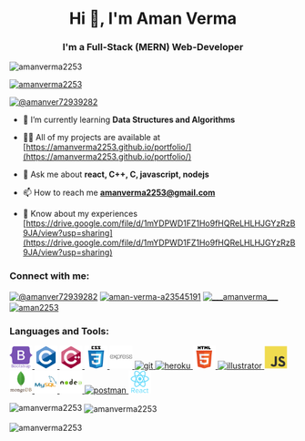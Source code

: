 <h1 align="center">Hi 👋, I'm Aman Verma</h1>
<h3 align="center">I'm a Full-Stack (MERN) Web-Developer</h3>

<p align="left"> <img src="https://komarev.com/ghpvc/?username=amanverma2253&label=Profile%20views&color=0e75b6&style=flat" alt="amanverma2253" /> </p>

<p align="left"> <a href="https://github.com/ryo-ma/github-profile-trophy"><img src="https://github-profile-trophy.vercel.app/?username=amanverma2253" alt="amanverma2253" /></a> </p>

<p align="left"> <a href="https://twitter.com/@amanver72939282" target="blank"><img src="https://img.shields.io/twitter/follow/@amanver72939282?logo=twitter&style=for-the-badge" alt="@amanver72939282" /></a> </p>

- 🌱 I’m currently learning **Data Structures and Algorithms**

- 👨‍💻 All of my projects are available at [https://amanverma2253.github.io/portfolio/](https://amanverma2253.github.io/portfolio/)

- 💬 Ask me about **react, C++, C, javascript, nodejs**

- 📫 How to reach me **amanverma2253@gmail.com**

- 📄 Know about my experiences [https://drive.google.com/file/d/1mYDPWD1FZ1Ho9fHQReLHLHJGYzRzB9JA/view?usp=sharing](https://drive.google.com/file/d/1mYDPWD1FZ1Ho9fHQReLHLHJGYzRzB9JA/view?usp=sharing)

<h3 align="left">Connect with me:</h3>
<p align="left">
<a href="https://twitter.com/@amanver72939282" target="blank"><img align="center" src="https://raw.githubusercontent.com/rahuldkjain/github-profile-readme-generator/master/src/images/icons/Social/twitter.svg" alt="@amanver72939282" height="30" width="40" /></a>
<a href="https://linkedin.com/in/aman-verma-a23545191" target="blank"><img align="center" src="https://raw.githubusercontent.com/rahuldkjain/github-profile-readme-generator/master/src/images/icons/Social/linked-in-alt.svg" alt="aman-verma-a23545191" height="30" width="40" /></a>
<a href="https://instagram.com/___amanverma___" target="blank"><img align="center" src="https://raw.githubusercontent.com/rahuldkjain/github-profile-readme-generator/master/src/images/icons/Social/instagram.svg" alt="___amanverma___" height="30" width="40" /></a>
<a href="https://www.codechef.com/users/aman2253" target="blank"><img align="center" src="https://cdn.jsdelivr.net/npm/simple-icons@3.1.0/icons/codechef.svg" alt="aman2253" height="30" width="40" /></a>
</p>

<h3 align="left">Languages and Tools:</h3>
<p align="left"> <a href="https://getbootstrap.com" target="_blank" rel="noreferrer"> <img src="https://raw.githubusercontent.com/devicons/devicon/master/icons/bootstrap/bootstrap-plain-wordmark.svg" alt="bootstrap" width="40" height="40"/> </a> <a href="https://www.cprogramming.com/" target="_blank" rel="noreferrer"> <img src="https://raw.githubusercontent.com/devicons/devicon/master/icons/c/c-original.svg" alt="c" width="40" height="40"/> </a> <a href="https://www.w3schools.com/cpp/" target="_blank" rel="noreferrer"> <img src="https://raw.githubusercontent.com/devicons/devicon/master/icons/cplusplus/cplusplus-original.svg" alt="cplusplus" width="40" height="40"/> </a> <a href="https://www.w3schools.com/css/" target="_blank" rel="noreferrer"> <img src="https://raw.githubusercontent.com/devicons/devicon/master/icons/css3/css3-original-wordmark.svg" alt="css3" width="40" height="40"/> </a> <a href="https://expressjs.com" target="_blank" rel="noreferrer"> <img src="https://raw.githubusercontent.com/devicons/devicon/master/icons/express/express-original-wordmark.svg" alt="express" width="40" height="40"/> </a> <a href="https://git-scm.com/" target="_blank" rel="noreferrer"> <img src="https://www.vectorlogo.zone/logos/git-scm/git-scm-icon.svg" alt="git" width="40" height="40"/> </a> <a href="https://heroku.com" target="_blank" rel="noreferrer"> <img src="https://www.vectorlogo.zone/logos/heroku/heroku-icon.svg" alt="heroku" width="40" height="40"/> </a> <a href="https://www.w3.org/html/" target="_blank" rel="noreferrer"> <img src="https://raw.githubusercontent.com/devicons/devicon/master/icons/html5/html5-original-wordmark.svg" alt="html5" width="40" height="40"/> </a> <a href="https://www.adobe.com/in/products/illustrator.html" target="_blank" rel="noreferrer"> <img src="https://www.vectorlogo.zone/logos/adobe_illustrator/adobe_illustrator-icon.svg" alt="illustrator" width="40" height="40"/> </a> <a href="https://developer.mozilla.org/en-US/docs/Web/JavaScript" target="_blank" rel="noreferrer"> <img src="https://raw.githubusercontent.com/devicons/devicon/master/icons/javascript/javascript-original.svg" alt="javascript" width="40" height="40"/> </a> <a href="https://www.mongodb.com/" target="_blank" rel="noreferrer"> <img src="https://raw.githubusercontent.com/devicons/devicon/master/icons/mongodb/mongodb-original-wordmark.svg" alt="mongodb" width="40" height="40"/> </a> <a href="https://www.mysql.com/" target="_blank" rel="noreferrer"> <img src="https://raw.githubusercontent.com/devicons/devicon/master/icons/mysql/mysql-original-wordmark.svg" alt="mysql" width="40" height="40"/> </a> <a href="https://nodejs.org" target="_blank" rel="noreferrer"> <img src="https://raw.githubusercontent.com/devicons/devicon/master/icons/nodejs/nodejs-original-wordmark.svg" alt="nodejs" width="40" height="40"/> </a> <a href="https://postman.com" target="_blank" rel="noreferrer"> <img src="https://www.vectorlogo.zone/logos/getpostman/getpostman-icon.svg" alt="postman" width="40" height="40"/> </a> <a href="https://reactjs.org/" target="_blank" rel="noreferrer"> <img src="https://raw.githubusercontent.com/devicons/devicon/master/icons/react/react-original-wordmark.svg" alt="react" width="40" height="40"/> </a> </p>

<p><img align="left" src="https://github-readme-stats.vercel.app/api/top-langs?username=amanverma2253&show_icons=true&locale=en&layout=compact" alt="amanverma2253" /></p>

<p>&nbsp;<img align="center" src="https://github-readme-stats.vercel.app/api?username=amanverma2253&show_icons=true&locale=en" alt="amanverma2253" /></p>

<p><img align="center" src="https://github-readme-streak-stats.herokuapp.com/?user=amanverma2253&" alt="amanverma2253" /></p>
